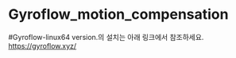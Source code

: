# Gyroflow_motion_compensation

#Gyroflow-linux64 version.의 설치는 아래 링크에서 참조하세요.
https://gyroflow.xyz/

